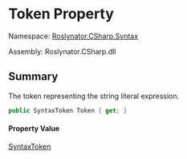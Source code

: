 # Token Property

Namespace: [Roslynator.CSharp.Syntax](../../README.md)

Assembly: Roslynator\.CSharp\.dll

## Summary

The token representing the string literal expression\.

```csharp
public SyntaxToken Token { get; }
```

#### Property Value

[SyntaxToken](https://docs.microsoft.com/en-us/dotnet/api/microsoft.codeanalysis.syntaxtoken)


